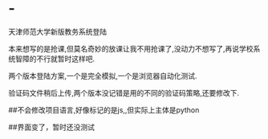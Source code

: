# -
天津师范大学新版教务系统登陆


本来想写的是抢课,但莫名奇妙的放课让我不用抢课了,没动力不想写了,再说学校系统智障的不行就暂时这样吧.


两个版本登陆方案,一个是完全模拟,一个是浏览器自动化测试.


验证码文件稍后上传,两个版本没记错是用的不同的验证码策略,还要修改下.


##不会修改项目语言,好像标记的是js,,但实际上主体是python

##界面变了，暂时还没测试
